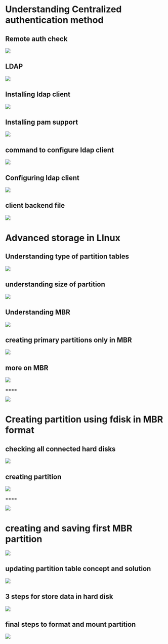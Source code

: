 #  Understanding Centralized authentication method

## Remote auth check

<img src="auth.png">

## LDAP 

<img src="ldap.png">

## Installing ldap client

<img src="ldapclient.png">

## Installing pam support

<img src="pam.png">

## command to configure ldap client

<img src="cmd.png">

## Configuring ldap client

<img src="conf.png">

## client backend file

<img src="backend.png">

# Advanced storage  in LInux

## Understanding type of partition tables

<img src="table.png">

## understanding size of partition 

<img src="sector.png">

## Understanding MBR

<img src="mbr.png">

## creating primary partitions only in MBR

<img src="primary.png">

## more on MBR

<img src="mbrdeep.png">

====

<img src="mbrfinal.png">

# Creating partition using fdisk in MBR format 

## checking all connected hard disks 

<img src="fdiskcheck.png">

## creating partition 

<img src="fdiskenter.png">

====

<img src="fdiskcreate.png">



# creating and saving first MBR partition 

<img src="fdisksave.png">

## updating partition table concept and solution 

<img src="tableupdate.png">

## 3 steps for store data in hard disk 

<img src="3steps.png">

## final steps to format and mount partition 

<img src="mount.png">
